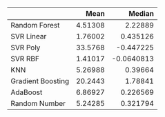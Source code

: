 |                   |     Mean |     Median |
|:------------------|---------:|-----------:|
| Random Forest     |  4.51308 |  2.22889   |
| SVR Linear        |  1.76002 |  0.435126  |
| SVR Poly          | 33.5768  | -0.447225  |
| SVR RBF           |  1.41017 | -0.0640813 |
| KNN               |  5.26988 |  0.39664   |
| Gradient Boosting | 20.2443  |  1.78841   |
| AdaBoost          |  6.86927 |  0.226569  |
| Random Number     |  5.24285 |  0.321794  |